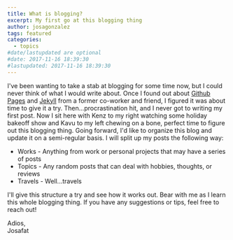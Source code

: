 ```yaml
---
title: What is blogging?
excerpt: My first go at this blogging thing
author: josagonzalez
tags: featured
categories:
  - topics
#date/lastupdated are optional
#date: 2017-11-16 18:39:30
#lastupdated: 2017-11-16 18:39:30
---
```


I've been wanting to take a stab at blogging for some time now, but I could never think of what I would write about. Once I found out about [Github Pages](https://pages.github.com) and [Jekyll](https://jekyllrb.com) from a former co-worker and friend, I figured it was about time to give it a try. Then...procrastination hit, and I never got to writing my first post. Now I sit here with Kenz to my right watching some holiday bakeoff show and Kavu to my left chewing on a bone, perfect time to figure out this blogging thing. Going forward, I'd like to organize this blog and update it on a semi-regular basis. I will split up my posts the following way:

- Works - Anything from work or personal projects that may have a series of posts
- Topics - Any random posts that can deal with hobbies, thoughts, or reviews
- Travels - Well...travels

I'll give this structure a try and see how it works out. Bear with me as I learn this whole blogging thing. If you have any suggestions or tips, feel free to reach out!

Adios,  
Josafat
